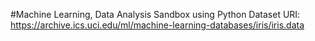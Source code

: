 #Machine Learning, Data Analysis Sandbox using Python
Dataset URI: https://archive.ics.uci.edu/ml/machine-learning-databases/iris/iris.data
